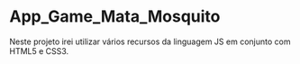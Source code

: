 # App_Game_Mata_Mosquito
Neste projeto irei utilizar vários recursos da linguagem JS em conjunto com HTML5 e CSS3.

